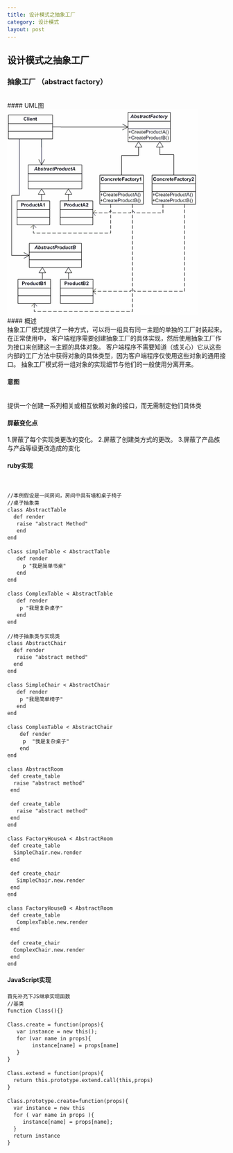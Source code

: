 ```yaml
---
title: 设计模式之抽象工厂
category: 设计模式
layout: post
---
```

## 设计模式之抽象工厂

### 抽象工厂 （abstract factory）
<br/>
#### UML图
<img src="/publics/images/blog_images/abstractFactory.png">
<br/>
#### 概述
<br/>
抽象工厂模式提供了一种方式，可以将一组具有同一主题的单独的工厂封装起来。在正常使用中，
客户端程序需要创建抽象工厂的具体实现，然后使用抽象工厂作为接口来创建这一主题的具体对象。
客户端程序不需要知道（或关心）它从这些内部的工厂方法中获得对象的具体类型，因为客户端程序仅使用这些对象的通用接口。
抽象工厂模式将一组对象的实现细节与他们的一般使用分离开来。

#### 意图
<br/>
提供一个创建一系列相关或相互依赖对象的接口，而无需制定他们具体类

#### 屏蔽变化点

1.屏蔽了每个实现类更改的变化。
2.屏蔽了创建类方式的更改。
3.屏蔽了产品族与产品等级更改造成的变化

#### ruby实现
<br/>

    //本例假设是一间房间，房间中具有墙和桌子椅子
    //桌子抽象类
    class AbstractTable
      def render
       raise "abstract Method"
       end
    end

    class simpleTable < AbstractTable
       def render
         p "我是简单书桌"
       end
    end

    class ComplexTable < AbstractTable
       def render
        p "我是复杂桌子"
       end
    end

    //椅子抽象类与实现类
    class AbstractChair
      def render
       raise "abstract method"
      end
    end

    class SimpleChair < AbstractChair
       def render
        p "我是简单椅子"
       end
    end

    class ComplexTable < AbstractChair
        def render
         p  "我是复杂桌子"
        end
    end

    class AbstractRoom
     def create_table
      raise "abstract method"
     end

     def create_table
       raise "abstract method"
     end
    end

    class FactoryHouseA < AbstractRoom
     def create_table
      SimpleChair.new.render
     end

     def create_chair
       SimpleChair.new.render
     end
    end

    class FactoryHouseB < AbstractRoom
     def create_table
       ComplexTable.new.render
     end

     def create_chair
      ComplexChair.new.render
     end
    end

#### JavaScript实现

    首先补充下JS继承实现函数
    //基类
    function Class(){}

    Class.create = function(props){
       var instance = new this();
       for (var name in props){
            instance[name] = props[name]
       }
    }

    Class.extend = function(props){
      return this.prototype.extend.call(this,props)
    }

    Class.prototype.create=function(props){
      var instance = new this
      for ( var name in props ){
         instance[name] = props[name];
      }
      return instance
    }
    


